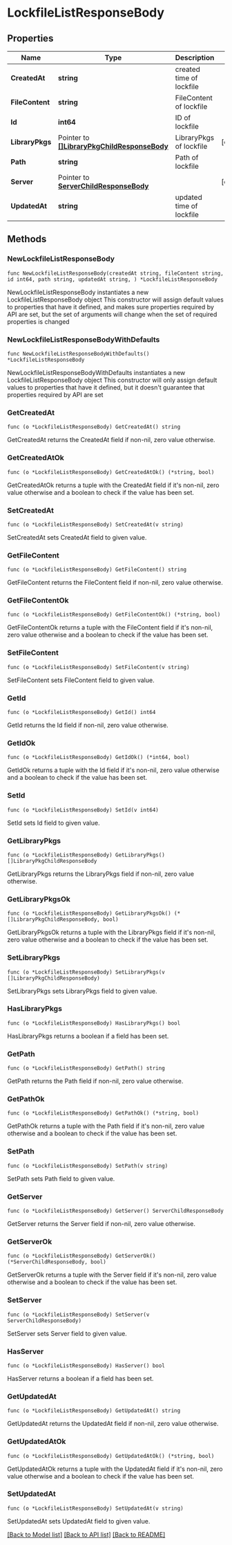 # LockfileListResponseBody

## Properties

Name | Type | Description | Notes
------------ | ------------- | ------------- | -------------
**CreatedAt** | **string** | created time of lockfile | 
**FileContent** | **string** | FileContent of lockfile | 
**Id** | **int64** | ID of lockfile | 
**LibraryPkgs** | Pointer to [**[]LibraryPkgChildResponseBody**](LibraryPkgChildResponseBody.md) | LibraryPkgs of lockfile | [optional] 
**Path** | **string** | Path of lockfile | 
**Server** | Pointer to [**ServerChildResponseBody**](ServerChildResponseBody.md) |  | [optional] 
**UpdatedAt** | **string** | updated time of lockfile | 

## Methods

### NewLockfileListResponseBody

`func NewLockfileListResponseBody(createdAt string, fileContent string, id int64, path string, updatedAt string, ) *LockfileListResponseBody`

NewLockfileListResponseBody instantiates a new LockfileListResponseBody object
This constructor will assign default values to properties that have it defined,
and makes sure properties required by API are set, but the set of arguments
will change when the set of required properties is changed

### NewLockfileListResponseBodyWithDefaults

`func NewLockfileListResponseBodyWithDefaults() *LockfileListResponseBody`

NewLockfileListResponseBodyWithDefaults instantiates a new LockfileListResponseBody object
This constructor will only assign default values to properties that have it defined,
but it doesn't guarantee that properties required by API are set

### GetCreatedAt

`func (o *LockfileListResponseBody) GetCreatedAt() string`

GetCreatedAt returns the CreatedAt field if non-nil, zero value otherwise.

### GetCreatedAtOk

`func (o *LockfileListResponseBody) GetCreatedAtOk() (*string, bool)`

GetCreatedAtOk returns a tuple with the CreatedAt field if it's non-nil, zero value otherwise
and a boolean to check if the value has been set.

### SetCreatedAt

`func (o *LockfileListResponseBody) SetCreatedAt(v string)`

SetCreatedAt sets CreatedAt field to given value.


### GetFileContent

`func (o *LockfileListResponseBody) GetFileContent() string`

GetFileContent returns the FileContent field if non-nil, zero value otherwise.

### GetFileContentOk

`func (o *LockfileListResponseBody) GetFileContentOk() (*string, bool)`

GetFileContentOk returns a tuple with the FileContent field if it's non-nil, zero value otherwise
and a boolean to check if the value has been set.

### SetFileContent

`func (o *LockfileListResponseBody) SetFileContent(v string)`

SetFileContent sets FileContent field to given value.


### GetId

`func (o *LockfileListResponseBody) GetId() int64`

GetId returns the Id field if non-nil, zero value otherwise.

### GetIdOk

`func (o *LockfileListResponseBody) GetIdOk() (*int64, bool)`

GetIdOk returns a tuple with the Id field if it's non-nil, zero value otherwise
and a boolean to check if the value has been set.

### SetId

`func (o *LockfileListResponseBody) SetId(v int64)`

SetId sets Id field to given value.


### GetLibraryPkgs

`func (o *LockfileListResponseBody) GetLibraryPkgs() []LibraryPkgChildResponseBody`

GetLibraryPkgs returns the LibraryPkgs field if non-nil, zero value otherwise.

### GetLibraryPkgsOk

`func (o *LockfileListResponseBody) GetLibraryPkgsOk() (*[]LibraryPkgChildResponseBody, bool)`

GetLibraryPkgsOk returns a tuple with the LibraryPkgs field if it's non-nil, zero value otherwise
and a boolean to check if the value has been set.

### SetLibraryPkgs

`func (o *LockfileListResponseBody) SetLibraryPkgs(v []LibraryPkgChildResponseBody)`

SetLibraryPkgs sets LibraryPkgs field to given value.

### HasLibraryPkgs

`func (o *LockfileListResponseBody) HasLibraryPkgs() bool`

HasLibraryPkgs returns a boolean if a field has been set.

### GetPath

`func (o *LockfileListResponseBody) GetPath() string`

GetPath returns the Path field if non-nil, zero value otherwise.

### GetPathOk

`func (o *LockfileListResponseBody) GetPathOk() (*string, bool)`

GetPathOk returns a tuple with the Path field if it's non-nil, zero value otherwise
and a boolean to check if the value has been set.

### SetPath

`func (o *LockfileListResponseBody) SetPath(v string)`

SetPath sets Path field to given value.


### GetServer

`func (o *LockfileListResponseBody) GetServer() ServerChildResponseBody`

GetServer returns the Server field if non-nil, zero value otherwise.

### GetServerOk

`func (o *LockfileListResponseBody) GetServerOk() (*ServerChildResponseBody, bool)`

GetServerOk returns a tuple with the Server field if it's non-nil, zero value otherwise
and a boolean to check if the value has been set.

### SetServer

`func (o *LockfileListResponseBody) SetServer(v ServerChildResponseBody)`

SetServer sets Server field to given value.

### HasServer

`func (o *LockfileListResponseBody) HasServer() bool`

HasServer returns a boolean if a field has been set.

### GetUpdatedAt

`func (o *LockfileListResponseBody) GetUpdatedAt() string`

GetUpdatedAt returns the UpdatedAt field if non-nil, zero value otherwise.

### GetUpdatedAtOk

`func (o *LockfileListResponseBody) GetUpdatedAtOk() (*string, bool)`

GetUpdatedAtOk returns a tuple with the UpdatedAt field if it's non-nil, zero value otherwise
and a boolean to check if the value has been set.

### SetUpdatedAt

`func (o *LockfileListResponseBody) SetUpdatedAt(v string)`

SetUpdatedAt sets UpdatedAt field to given value.



[[Back to Model list]](../README.md#documentation-for-models) [[Back to API list]](../README.md#documentation-for-api-endpoints) [[Back to README]](../README.md)


